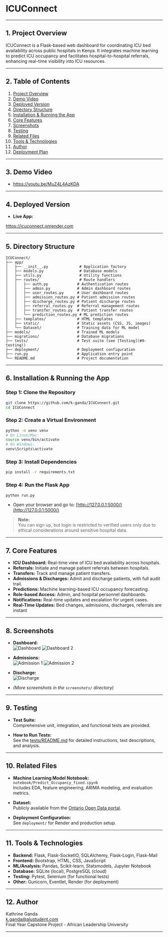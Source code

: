# ICUConnect

---

## 1. Project Overview

ICUConnect is a Flask-based web dashboard for coordinating ICU bed availability across public hospitals in Kenya. It integrates machine learning to predict ICU occupancy and facilitates hospital-to-hospital referrals, enhancing real-time visibility into ICU resources.

---

## 2. Table of Contents

1. [Project Overview](#1-project-overview)
2. [Demo Video](#3-demo-video)
3. [Deployed Version](#4-deployed-version)
4. [Directory Structure](#5-directory-structure)
5. [Installation & Running the App](#6-installation--running-the-app)
6. [Core Features](#7-core-features)
7. [Screenshots](#8-screenshots)
8. [Testing](#9-testing)
9. [Related Files](#10-related-files)
10. [Tools & Technologies](#11-tools--technologies)
11. [Author](#12-author)
12. [Deployment Plan](#13-deployment-plan)

---

## 3. Demo Video

- https://youtu.be/MuZ4L4AzKDA

---

## 4. Deployed Version

- **Live App:**

https://icuconnect.onrender.com

---

## 5. Directory Structure

```
ICUConnect/
├── app/
│   ├── __init__.py              # Application factory
│   ├── models.py                # Database models
│   ├── utils.py                 # Utility functions
│   ├── routes/                  # Route handlers
│   │   ├── auth.py             # Authentication routes
│   │   ├── admin.py            # Admin dashboard routes
│   │   ├── user_routes.py      # User dashboard routes
│   │   ├── admission_routes.py # Patient admission routes
│   │   ├── discharge_routes.py # Patient discharge routes
│   │   ├── referral_routes.py  # Referral management routes
│   │   ├── transfer_routes.py  # Patient transfer routes
│   │   └── prediction_routes.py # ML prediction routes
│   ├── templates/              # HTML templates
│   ├── static/                 # Static assets (CSS, JS, images)
│   └── Dataset/                # Training data for ML model
├── models/                     # Trained ML models
├── migrations/                 # Database migrations
├── tests/                      # Test suite (see [Testing](#9-testing))
├── deployment/                 # Deployment configuration
├── run.py                      # Application entry point
└── README.md                   # Project documentation
```

---

## 6. Installation & Running the App

### Step 1: Clone the Repository

```bash
git clone https://github.com/k-ganda/ICUConnect.git
cd ICUConnect
```

### Step 2: Create a Virtual Environment

```bash
python -m venv venv
# On Linux/Mac:
source venv/bin/activate
# On Windows:
venv\Scripts\activate
```

### Step 3: Install Dependencies

```bash
pip install -r requirements.txt
```

### Step 4: Run the Flask App

```bash
python run.py
```

- Open your browser and go to: [http://127.0.0.1:5000/](http://127.0.0.1:5000/)

> **Note:**  
> You can sign up, but login is restricted to verified users only due to ethical considerations around sensitive hospital data.

---

## 7. Core Features

- **ICU Dashboard:** Real-time view of ICU bed availability across hospitals.
- **Referrals:** Initiate and manage patient referrals between hospitals.
- **Transfers:** Track and manage patient transfers.
- **Admissions & Discharges:** Admit and discharge patients, with full audit trail.
- **Predictions:** Machine learning-based ICU occupancy forecasting.
- **Role-based Access:** Admin, and hospital personnel dashboards.
- **Notifications:** Real-time updates and escalation for urgent cases.
- **Real-Time Updates:** Bed changes, admissions, discharges, referrals are instant

---

## 8. Screenshots

- **Dashboard:**  
  ![Dashboard](screenshots/dash.png)
  ![Dashboard 2](screenshots/dash2.png)

- **Admissions:**  
  ![Admission 1](screenshots/adm1.png)
  ![Admission 2](screenshots/adm2.png)

- **Discharge:**  
  ![Discharge](screenshots/dis.png)

- _(More screenshots in the `screenshots/` directory)_

---

## 9. Testing

- **Test Suite:**  
  Comprehensive unit, integration, and functional tests are provided.

- **How to Run Tests:**  
  See the [tests/README.md](tests/README.md) for detailed instructions, test descriptions, and analysis.

---

## 10. Related Files

- **Machine Learning Model Notebook:**  
  `notebook/Predict_Occupancy_fixed.ipynb`  
  Includes EDA, feature engineering, ARIMA modeling, and evaluation metrics.

- **Dataset:**  
  Publicly available from the [Ontario Open Data portal](https://data.ontario.ca/dataset/availability-of-adult-icu-beds-and-occupancy-for-covid-related-critical-illness-crci/resource/c7f2590f-362a-498f-a06c-da127ec41a33).

- **Deployment Configuration:**  
  See `deployment/` for Render and production setup.

---

## 11. Tools & Technologies

- **Backend:** Flask, Flask-SocketIO, SQLAlchemy, Flask-Login, Flask-Mail
- **Frontend:** Bootstrap, HTML, CSS, JavaScript
- **ML/Analysis:** Pandas, Scikit-learn, Statsmodels, Jupyter Notebook
- **Database:** SQLite (local), PostgreSQL (cloud)
- **Testing:** Pytest, Selenium (for functional tests)
- **Other:** Gunicorn, Eventlet, Render (for deployment)

---

## 12. Author

Kathrine Ganda  
k.ganda@alustudent.com  
Final Year Capstone Project - African Leadership University

---
